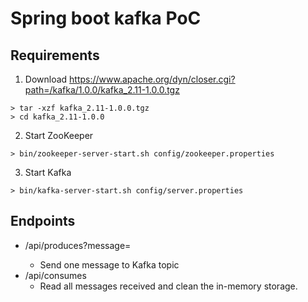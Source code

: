# Spring boot kafka PoC

## Requirements
1. Download https://www.apache.org/dyn/closer.cgi?path=/kafka/1.0.0/kafka_2.11-1.0.0.tgz
```
> tar -xzf kafka_2.11-1.0.0.tgz
> cd kafka_2.11-1.0.0
```
2. Start ZooKeeper
```
> bin/zookeeper-server-start.sh config/zookeeper.properties
```
3. Start Kafka
```
> bin/kafka-server-start.sh config/server.properties
```

## Endpoints
* /api/produces?message=<Your message>
  * Send one message to Kafka topic 
* /api/consumes
  * Read all messages received and clean the in-memory storage. 